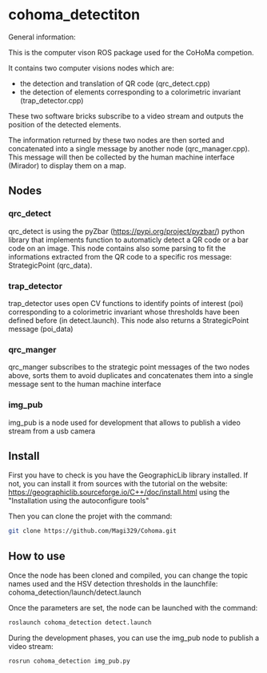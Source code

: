 # cohoma_detectiton

General information:

This is the computer vison ROS package used for the CoHoMa competion.

It contains two computer visions nodes which are:

* the detection and translation of QR code (qrc_detect.cpp)
* the detection of elements corresponding to a colorimetric invariant (trap_detector.cpp)

These two software bricks subscribe to a video stream and outputs the position of the detected elements.

The information returned by these two nodes are then sorted and concatenated into a single message by another node (qrc_manager.cpp). This message will then be collected by the human machine interface (Mirador) to display them on a map.


## Nodes

### qrc_detect

qrc_detect is using the pyZbar (https://pypi.org/project/pyzbar/) python library that implements function to automaticly detect a QR code or a bar code on an image. This node contains also some parsing to fit the informations extracted from the QR code to a specific ros message: StrategicPoint (qrc_data).

### trap_detector

trap_detector uses open CV functions to identify points of interest (poi) corresponding to a colorimetric invariant whose thresholds have been defined before (in detect.launch). This node also returns a StrategicPoint message (poi_data)

### qrc_manger

qrc_manger subscribes to the strategic point messages of the two nodes above, sorts them to avoid duplicates and concatenates them into a single message sent to the human machine interface

### img_pub

img_pub is a node used for development that allows to publish a video stream from a usb camera

## Install

First you have to check is you have the GeographicLib library installed.
If not, you can install it from sources with the tutorial on the website: https://geographiclib.sourceforge.io/C++/doc/install.html using the "Installation using the autoconfigure tools"

Then you can clone the projet with the command:
```bash
git clone https://github.com/Magi329/Cohoma.git
```

## How to use

Once the node has been cloned and compiled, you can change the topic names used and the HSV detection thresholds in the launchfile:
cohoma_detection/launch/detect.launch

Once the parameters are set, the node can be launched with the command:

```bash
roslaunch cohoma_detection detect.launch 
```

During the development phases, you can use the img_pub node to publish a video stream:

```bash
rosrun cohoma_detection img_pub.py 
```
